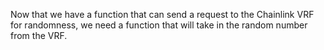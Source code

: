Now that we have a function that can send a request to the Chainlink VRF for randomness, we need a function that will take in the random number from the VRF.

